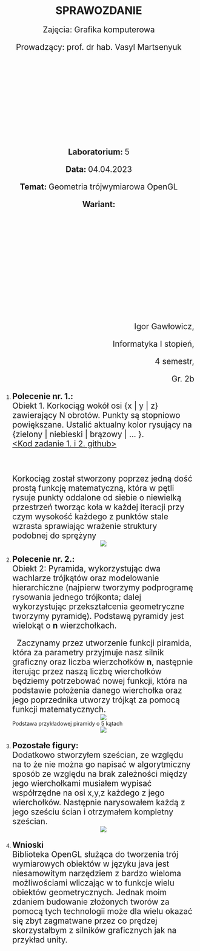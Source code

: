 <style>
  h1,
  h2,
  h3,
  h4 {
    border-bottom: 0;
    display: flex;
    flex-direction: column;
    align-items: center;
    margin-bottom: 0;
    font-weight: bold;
  }
  p{
    font-size: 1.5em;
    margin-bottom: 0;
  }
</style>

<h1>SPRAWOZDANIE</h1>
<p align="center">Zajęcia: Grafika komputerowa</p>
<p align="center">Prowadzący: prof. dr hab. Vasyl Martsenyuk</p>

&nbsp;

&nbsp;

&nbsp;

&nbsp;

&nbsp;

<p align="center"><b>Laboratorium: </b>5</p>
<p align="center"><b>Data: </b>04.04.2023</p>
<p align="center"><b>Temat: </b>Geometria trójwymiarowa OpenGL</p>
<p align="center"><b>Wariant: </b></p>

&nbsp;

&nbsp;

&nbsp;

&nbsp;

&nbsp;

&nbsp;

<p align="end">Igor Gawłowicz,</p>
<p align="end">Informatyka I stopień,</p>
<p align="end">4 semestr,</p>
<p align="end">Gr. 2b</p>

<div style="page-break-after: always;"></div>

1.  **Polecenie nr. 1.:** \
     Obiekt 1. Korkociąg wokół osi {x | y | z} zawierający N obrotów. Punkty są stopniowo powiększane. Ustalić aktualny kolor rysujący na {zielony | niebieski | brązowy | … }. \
    [<Kod zadanie 1. i 2. github>](https://github.com/Zciwolvo/GrafikaKomputerowa/blob/main/Lab4/lab4.svg)

    &nbsp;

    Korkociąg został stworzony poprzez jedną dość prostą funkcję matematyczną, która w pętli rysuje punkty oddalone od siebie o niewielką przestrzeń tworząc koła w każdej iteracji przy czym wysokość każdego z punktów stale wzrasta sprawiając wrażenie struktury podobnej do sprężyny

       <div align="center">
       <img src="z1.png" />
       </div>

2.  **Polecenie nr. 2.:** \
    Obiekt 2: Pyramida, wykorzystując dwa wachlarze trójkątów oraz modelowanie hierarchiczne (najpierw tworzymy podprogramę rysowania jednego trójkonta; dalej wykorzystując przekształcenia geometryczne tworzymy pyramidę). Podstawą pyramidy jest wielokąt o **n** wierzchołkach.

    &nbsp;
    Zaczynamy przez utworzenie funkcji piramida, która za parametry przyjmuje nasz silnik graficzny oraz liczba wierzchołków **n**, następnie iterując przez naszą liczbę wierchołków będziemy potrzebować nowej funkcji, która na podstawie położenia danego wierchołka oraz jego poprzednika utworzy trójkąt za pomocą funkcji matematycznych.

       <div align="center">
       <img src="z21.png" />
       </div>
     Podstawa przykładowej piramidy o 5 kątach
       <div align="center">
       <img src="zad22.png" />
       </div>

3.  **Pozostałe figury:** \
    Dodatkowo stworzyłem sześcian, ze względu na to że nie można go napisać w algorytmiczny sposób ze względu na brak zależności między jego wierchołkami musiałem wypisać współrzędne na osi x,y,z każdego z jego wierchołków. Następnie narysowałem każdą z jego sześciu ścian i otrzymałem kompletny sześcian.

      <div align="center">
       <img src="z31.png" />
       </div>

4.  **Wnioski** \
    Biblioteka OpenGL służąca do tworzenia trój wymiarowych obiektów w języku java jest niesamowitym narzędziem z bardzo wieloma możliwościami wliczając w to funkcje wielu obiektów geometrycznych. Jednak moim zdaniem budowanie złożonych tworów za pomocą tych technologii może dla wielu okazać się zbyt zagmatwane przez co prędzej skorzystałbym z silników graficznych jak na przykład unity.
